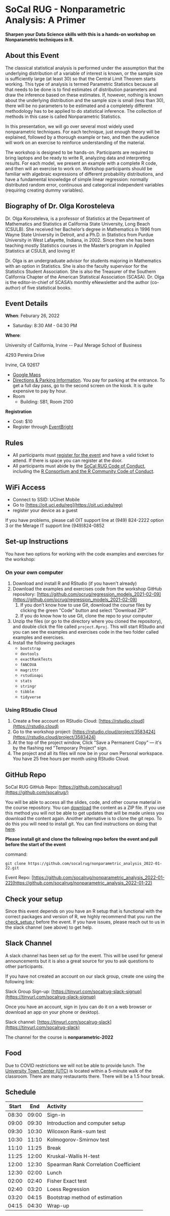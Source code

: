 # SoCal RUG - Nonparametric Analysis: A Primer

**Sharpen your Data Science skills with this is a hands-on workshop on Nonparametric techniques in R.**

## About this Event

The classical statistical analysis is performed under the assumption that the underlying distribution of a variable of interest is known, or the sample size is sufficiently large (at least 30) so that the Central Limit Theorem starts working. This type of analysis is termed Parametric Statistics because all that needs to be done is to find estimates of distribution parameters and draw the inference based on these estimates. If, however, nothing is known about the underlying distribution and the sample size is small (less than 30), there will be no parameters to be estimated and a completely different methodology has to be applied to do statistical inference. The collection of methods in this case is called Nonparametric Statistics.

In this presentation, we will go over several most widely used nonparametric techniques. For each technique, just enough theory will be explained, followed by a thorough example or two, and then the audience will work on an exercise to reinforce understanding of the material.

The workshop is designed to be hands-on. Participants are required to bring laptops and be ready to write R, analyzing data and interpreting results. For each model, we present an example with a complete R code, and then will an exercise to work on. Workshop participants should be familiar with algebraic expressions of different probability distributions, and have a fundamental knowledge of simple linear regression: normally distributed random error, continuous and categorical independent variables (requiring creating dummy variables).

## Biography of Dr. Olga Korosteleva

Dr. Olga Korosteleva, is a professor of Statistics at the Department of Mathematics and Statistics at California State University, Long Beach (CSULB). She received her Bachelor’s degree in Mathematics in 1996 from Wayne State University in Detroit, and a Ph.D. in Statistics from Purdue University in West Lafayette, Indiana, in 2002. Since then she has been teaching mostly Statistics courses in the Master’s program in Applied Statistics at CSULB, and loving it!

Dr. Olga is an undergraduate advisor for students majoring in Mathematics with an option in Statistics. She is also the faculty supervisor for the Statistics Student Association. She is also the Treasurer of the Southern California Chapter of the American Statistical Association (SCASA). Dr. Olga is the editor-in-chief of SCASA’s monthly eNewsletter and the author (co-author) of five statistical books.


## Event Details

**When**: Feburary 26, 2022

* Saturday: 8:30 AM - 04:30 PM

**Where**: 

University of California, Irvine -- Paul Merage School of Business 

4293 Pereira Drive

Irvine, CA 92617

* [Google Maps](https://www.google.com/maps/place/The+Paul+Merage+School+of+Business/@33.6468381,-117.8402619,17z/data=!3m1!4b1!4m5!3m4!1s0x80dcde0edc8d16f9:0x42b754c2a210a0e0!8m2!3d33.6468337!4d-117.8380732)
* [Directions & Parking Information](https://github.com/socalrug/nonparametric_analysis_2022-01-22/blob/master/parking/Parking%20and%20Building%20Location.pdf). You pay for parking at the entrance. To get a full day pass, go to the second screen on the kiosk. It is quite expensive to pay by hour.
* Room
    * Building: SB1, Room 2100

**Registration**

* Cost: $10
* Register through [EventBright](https://www.eventbrite.com/e/socal-rug-nonparametric-analysis-a-primer-tickets-234310367617)

## Rules

* All participants must [register for the event](https://www.eventbrite.com/e/socal-rug-nonparametric-analysis-a-primer-tickets-234310367617) and have a valid ticket to attend. If there is space you can register at the door.
* All participants must abide by the [SoCal RUG Code of Conduct](https://github.com/socalrug/nonparametric_analysis_2022-01-22/blob/master/code-of-conduct.md), including the [R Consortium and the R Community Code of Conduct](https://wiki.r-consortium.org/view/R_Consortium_and_the_R_Community_Code_of_Conduct).

## WiFi Access

* Connect to SSID: UCInet Mobile
* Go to [https://oit.uci.edu/reg](https://oit.uci.edu/reg)
* register your device as a guest

If you have problems, please call OIT support line at (949) 824-2222 option 3 or the Merage IT support line (949)824-0852

## Set-up Instructions

You have two options for working with the code examples and exercises for the workshop:

### On your own computer
1. Download and install R and RStudio (if you haven't already)
2. Download the examples and exercises code from the workshop GitHub repository: [https://github.com/ocrug/regression_models_2021-02-09](https://github.com/ocrug/regression_models_2021-02-09)
	1. If you don't know how to use Git, download the course files by clicking the green "Code" button and select "Download ZIP".
	2. If you do know how to use Git, clone the repo to your computer
3. Unzip the files (or go to the directory where you cloned the repository), and double click the file called `project.Rproj`.  This will start RStudio and you can see the examples and exercises code in the two folder called examples and exercises.
4. Install the following packages
    * `bootstrap`
    * `devtools`
    * `exactRankTests`
    * `fANCOVA`
    * `magrittr`
    * `rstudioapi`
    * `stats`
    * `stringr`
    * `tibble`
    * `tidyverse`

### Using RStudio Cloud
1. Create a free account on RStudio Cloud: [https://rstudio.cloud](https://rstudio.cloud)
2. Go to the workshop project: [https://rstudio.cloud/project/3583424](https://rstudio.cloud/project/3583424)
3. At the top of the project window, Click "Save a Permanent Copy" — it's by the flashing red "Temporary Project" sign.
4. The project and all its files will now be in your own Personal workspace.  You have 25 free hours per month using RStudio Cloud.

## GitHub Repo

SoCal RUG GitHub Repo: [https://github.com/socalrug/](https://github.com/socalrug/)

You will be able to access all the slides, code, and other course material in the course repository. You can [download](https://github.com/socalrug/nonparametric_analysis_2022-01-22/archive/refs/heads/master.zip) the content as a ZIP file. If you use this method you will not be able to get updates that will be made unless you download the content again. Another alternative is to clone the git repo. To do this you will need to install git. You can find instructions on doing that [here](https://github.com/socalrug/nonparametric_analysis_2022-01-22/blob/master/setup/install_git.txt).

**Please install git and clone the following repo before the event and pull before the start of the event**

command: 

```
git clone https://github.com/socalrug/nonparametric_analysis_2022-01-22.git
```

Event Repo: [https://github.com/socalrug/nonparametric_analysis_2022-01-22](https://github.com/socalrug/nonparametric_analysis_2022-01-22)

## Check your setup

Since this event depends on you have an R setup that is functional with the correct packages and version of R, we highly recommend that you run the [check_setup.r](https://github.com/socalrug/nonparametric_analysis_2022-01-22/blob/master/check_setup.r) before the event. If you have issues, please reach out to us in the slack channel (see above) to get help.

## Slack Channel

A slack channel has been set up for the event. This will be used for general announcements but it is also a great source for you to ask questions to other participants.

If you have not created an account on our slack group, create one using the following link:

Slack Group Sign-up: [https://tinyurl.com/socalrug-slack-signup](https://tinyurl.com/socalrug-slack-signup)

Once you have an account, sign in (you can do it on a web browser or download an app on your phone or desktop).

Slack channel: [https://tinyurl.com/socalrug-slack](https://tinyurl.com/socalrug-slack)

The channel for the course is **nonparametric-2022**

## Food

Due to COVID restrictions we will not be able to provide lunch. The [University Town Center (UTC)](https://www.shopirvinecompany.com/centers/irvine/university-center) is located within a 5-minute walk of the classroom. There are many restaurants there. There will be a 1.5 hour break.

## Schedule

|Start|End|Activity|
|:---:|:---:|:------|
|08:30|09:00|Sign-in|
|09:00|09:30|Introduction and computer setup|
|09:30|10:30|Wilcoxon Rank-sum test|
|10:30|11:10|Kolmogorov-Smirnov test|
|11:10|11:25|Break|
|11:25|12:00|Kruskal-Wallis H-test|
|12:00|12:30|Spearman Rank Correlation Coefficient|
|12:30|02:00|Lunch|
|02:00|02:40|Fisher Exact test|
|02:40|03:20|Loess Regression|
|03:20|04:15|Bootstrap method of estimation|
|04:15|04:30|Wrap-up|
